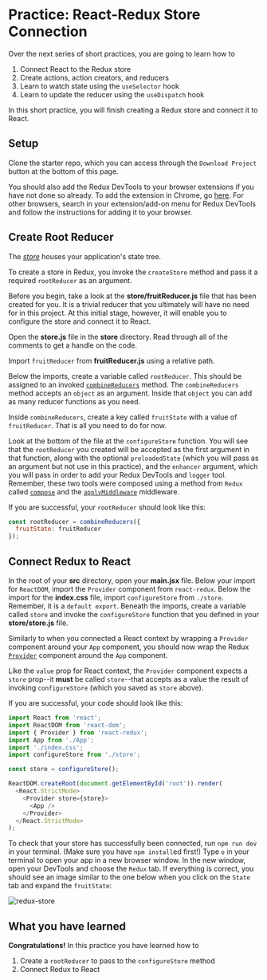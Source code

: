 # Practice: React-Redux Store Connection

Over the next series of short practices, you are going to learn how to

1. Connect React to the Redux store
2. Create actions, action creators, and reducers
3. Learn to watch state using the `useSelector` hook
4. Learn to update the reducer using the `useDispatch` hook

In this short practice, you will finish creating a Redux store and connect it to
React.

## Setup

Clone the starter repo, which you can access through the `Download Project`
button at the bottom of this page.

You should also add the Redux DevTools to your browser extensions if you have
not done so already. To add the extension in Chrome, go
[here][add-ReduxDevTools]. For other browsers, search in your extension/add-on
menu for Redux DevTools and follow the instructions for adding it to your
browser.

## Create Root Reducer

The [_store_][store] houses your application's state tree.

To create a store in Redux, you invoke the `createStore` method and pass it a
required `rootReducer` as an argument.

Before you begin, take a look at the __store/fruitReducer.js__ file that has
been created for you. It is a trivial reducer that you ultimately will have no
need for in this project. At this initial stage, however, it will enable you to
configure the store and connect it to React.

Open the __store.js__ file in the __store__ directory. Read through all of the
comments to get a handle on the code.

Import `fruitReducer` from __fruitReducer.js__ using a relative path.

Below the imports, create a variable called `rootReducer`. This should be
assigned to an invoked [`combineReducers`][combine-reducers] method. The
`combineReducers` method accepts an `object` as an argument. Inside that
`object` you can add as many reducer functions as you need.

Inside `combineReducers`, create a key called `fruitState` with a value of
`fruitReducer`. That is all you need to do for now.

Look at the bottom of the file at the `configureStore` function. You will see
that the `rootReducer` you created will be accepted as the first argument in
that function, along with the optional `preloadedState` (which you will pass as
an argument but not use in this practice), and the `enhancer` argument, which
you will pass in order to add your Redux DevTools and `logger` tool. Remember,
these two tools were composed using a method from `Redux` called
[`compose`][compose] and the [`applyMiddleware`][applymiddleware] middleware.

If you are successful, your `rootReducer` should look like this:

```js
const rootReducer = combineReducers({
  fruitState: fruitReducer
});
```

## Connect Redux to React

In the root of your __src__ directory, open your __main.jsx__ file. Below your
import for `ReactDOM`, import the `Provider` component from `react-redux`. Below
the import for the __index.css__ file, import `configureStore` from `./store`.
Remember, it is a `default export`. Beneath the imports, create a variable
called `store` and invoke the `configureStore` function that you defined in your
__store/store.js__ file.

Similarly to when you connected a React context by wrapping a `Provider`
component around your `App` component, you should now wrap the Redux
[`Provider`][provider] component around the `App` component.

Like the `value` prop for React context, the `Provider` component expects a
`store` prop--it **must** be called `store`--that accepts as a value the result
of invoking `configureStore` (which you saved as `store` above).

If you are successful, your code should look like this:

```js
import React from 'react';
import ReactDOM from 'react-dom';
import { Provider } from 'react-redux';
import App from './App';
import './index.css';
import configureStore from './store';

const store = configureStore();

ReactDOM.createRoot(document.getElementById('root')).render(
  <React.StrictMode>
    <Provider store={store}>
      <App />
    </Provider>
  </React.StrictMode>
);
```

To check that your store has successfully been connected, run `npm run dev` in
your terminal. (Make sure you have `npm install`ed first!) Type `o` in your
terminal to open your app in a new browser window. In the new window, open your
DevTools and choose the `Redux` tab. If everything is correct, you should see an
image similar to the one below when you click on the `State` tab and expand the
`fruitState`:

![redux-store][redux-store]

## What you have learned

**Congratulations!** In this practice you have learned how to

1. Create a `rootReducer` to pass to the `configureStore` method
2. Connect Redux to React

[add-ReduxDevTools]: https://chrome.google.com/webstore/detail/redux-devtools/lmhkpmbekcpmknklioeibfkpmmfibljd?hl=en
[combine-reducers]: https://redux.js.org/api/combinereducers
[compose]: https://redux.js.org/api/compose
[applymiddleware]: https://redux.js.org/api/applymiddleware
[provider]: https://react-redux.js.org/api/provider
[redux-store]: https://appacademy-open-assets.s3.us-west-1.amazonaws.com/Modular-Curriculum/content/react-redux/topics/redux/assets/redux-devtools.png
[store]: https://redux.js.org/api/store
